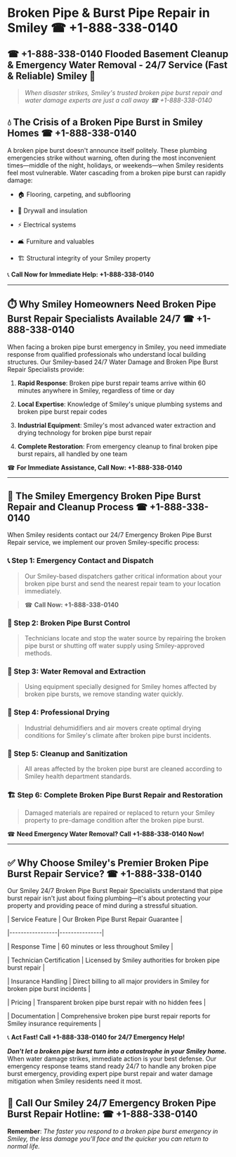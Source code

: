 # Broken Pipe & Burst Pipe Repair in Smiley ☎ +1-888-338-0140  
## ☎ +1-888-338-0140 Flooded Basement Cleanup & Emergency Water Removal - 24/7 Service (Fast & Reliable) Smiley 🚨  

> *When disaster strikes, Smiley's trusted broken pipe burst repair and water damage experts are just a call away ☎ +1-888-338-0140*  

## 💧 The Crisis of a Broken Pipe Burst in Smiley Homes ☎ +1-888-338-0140  

A broken pipe burst doesn't announce itself politely. These plumbing emergencies strike without warning, often during the most inconvenient times—middle of the night, holidays, or weekends—when Smiley residents feel most vulnerable. Water cascading from a broken pipe burst can rapidly damage:  

* 🏠 Flooring, carpeting, and subflooring  
* 🧱 Drywall and insulation  
* ⚡ Electrical systems  
* 🛋️ Furniture and valuables  
* 🏗️ Structural integrity of your Smiley property  

📞 **Call Now for Immediate Help: +1-888-338-0140**  

---  

## ⏱️ Why Smiley Homeowners Need Broken Pipe Burst Repair Specialists Available 24/7 ☎ +1-888-338-0140  

When facing a broken pipe burst emergency in Smiley, you need immediate response from qualified professionals who understand local building structures. Our Smiley-based 24/7 Water Damage and Broken Pipe Burst Repair Specialists provide:  

1. **Rapid Response**: Broken pipe burst repair teams arrive within 60 minutes anywhere in Smiley, regardless of time or day  
2. **Local Expertise**: Knowledge of Smiley's unique plumbing systems and broken pipe burst repair codes  
3. **Industrial Equipment**: Smiley's most advanced water extraction and drying technology for broken pipe burst repair  
4. **Complete Restoration**: From emergency cleanup to final broken pipe burst repairs, all handled by one team  

☎ **For Immediate Assistance, Call Now: +1-888-338-0140**  

---  

## 🔧 The Smiley Emergency Broken Pipe Burst Repair and Cleanup Process ☎ +1-888-338-0140  

When Smiley residents contact our 24/7 Emergency Broken Pipe Burst Repair service, we implement our proven Smiley-specific process:  

### 📞 Step 1: Emergency Contact and Dispatch  
> Our Smiley-based dispatchers gather critical information about your broken pipe burst and send the nearest repair team to your location immediately.  
> ☎ **Call Now: +1-888-338-0140**  

### 🚿 Step 2: Broken Pipe Burst Control  
> Technicians locate and stop the water source by repairing the broken pipe burst or shutting off water supply using Smiley-approved methods.  

### 🌊 Step 3: Water Removal and Extraction  
> Using equipment specially designed for Smiley homes affected by broken pipe bursts, we remove standing water quickly.  

### 💨 Step 4: Professional Drying  
> Industrial dehumidifiers and air movers create optimal drying conditions for Smiley's climate after broken pipe burst incidents.  

### 🧼 Step 5: Cleanup and Sanitization  
> All areas affected by the broken pipe burst are cleaned according to Smiley health department standards.  

### 🏗️ Step 6: Complete Broken Pipe Burst Repair and Restoration  
> Damaged materials are repaired or replaced to return your Smiley property to pre-damage condition after the broken pipe burst.  

☎ **Need Emergency Water Removal? Call +1-888-338-0140 Now!**  

---  

## ✅ Why Choose Smiley's Premier Broken Pipe Burst Repair Service? ☎ +1-888-338-0140  

Our Smiley 24/7 Broken Pipe Burst Repair Specialists understand that pipe burst repair isn't just about fixing plumbing—it's about protecting your property and providing peace of mind during a stressful situation.  

| Service Feature | Our Broken Pipe Burst Repair Guarantee |  
|-----------------|---------------|  
| Response Time | 60 minutes or less throughout Smiley |  
| Technician Certification | Licensed by Smiley authorities for broken pipe burst repair |  
| Insurance Handling | Direct billing to all major providers in Smiley for broken pipe burst incidents |  
| Pricing | Transparent broken pipe burst repair with no hidden fees |  
| Documentation | Comprehensive broken pipe burst repair reports for Smiley insurance requirements |  

📞 **Act Fast! Call +1-888-338-0140 for 24/7 Emergency Help!**  

***Don't let a broken pipe burst turn into a catastrophe in your Smiley home.*** When water damage strikes, immediate action is your best defense. Our emergency response teams stand ready 24/7 to handle any broken pipe burst emergency, providing expert pipe burst repair and water damage mitigation when Smiley residents need it most.  

## 📱 Call Our Smiley 24/7 Emergency Broken Pipe Burst Repair Hotline: ☎ +1-888-338-0140  

**Remember**: *The faster you respond to a broken pipe burst emergency in Smiley, the less damage you'll face and the quicker you can return to normal life.*